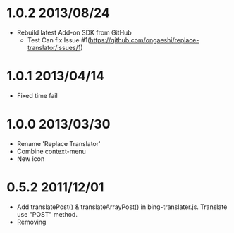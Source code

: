 # 1.0.2 2013/08/24

* Rebuild latest Add-on SDK from GitHub
  * Test Can fix Issue #1(https://github.com/ongaeshi/replace-translator/issues/1)

# 1.0.1 2013/04/14

* Fixed time fail

# 1.0.0 2013/03/30

* Rename 'Replace Translator'
* Combine context-menu
* New icon

# 0.5.2 2011/12/01

* Add translatePost() & translateArrayPost() in bing-translater.js. Translate use "POST" method.
* Removing <script> tags, from translate.
* When assign node.textContent so was escapeHTML, fix escape double hung.
* escapeHTML() add "&apos;".

# 0.5.1 2011/11/23

* Security fix
  * Add replaceTextSafety()
  * Remove the unescape

# 0.5 2011/11/06

* Context-menu add '[TM] Setting'.
  * Set translation language code.
* Context-menu add prefix '[TM]'.

# 0.4.1 2011/11/01

* Change icon.png .

# 0.4 2011/10/28

* Hotkey
  * OSX
    * Replace Translate : 'cmd-ctrl-r'
    * Insert Translate  : 'cmd-ctrl-i'
    * Undo Translate    : 'cmd-ctrl-z'
  * Win
    * Replace Translate : 'alt-shift-r'
    * Insert Translate  : 'alt-shift-i'
    * Undo Translate    : 'alt-shift-z'

* Bugfix
  * Text Translate HTML#unescape.
  * Fixed a Traverse#range bug.

# 0.3 2011/10/23

* Implement "Text Translate".
  * You can use the translation panel.

# 0.2 2011/10/18

* Add locale.getFromLang().
  * Some extent to be able to translate a foreign language on the page in native language.
* Get private AppId.

# 0.1 2011/10/15

* First release.

